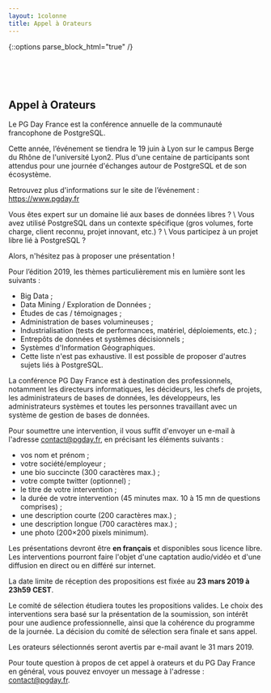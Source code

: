 ```yaml
---
layout: 1colonne
title: Appel à Orateurs
---
```


{::options parse_block_html="true" /}

<br/>
<br/>
<br/>





<!--
<b>L'Appel à Orateurs est clos</b>
-->
    
<!--    
<h3><b>Prolongation Date limite des propositions.</b></h3>
<p>
La date limite de réception des propositions a été repoussée au 2 mars 2018 à 23h59 CEST
</p>
-->

## Appel à Orateurs 
    
Le PG Day France est la conférence annuelle de la communauté francophone de PostgreSQL.

Cette année, l’événement se tiendra le 19 juin à Lyon sur le campus Berge du Rhône de l'université Lyon2. 
Plus d'une centaine de participants sont attendus pour une journée d'échanges autour de PostgreSQL et de son écosystème.

Retrouvez plus d'informations sur le site de l’événement : <https://www.pgday.fr>

Vous êtes expert sur un domaine lié aux bases de données libres ? \\
Vous avez utilisé PostgreSQL dans un contexte spécifique (gros volumes, forte charge, client reconnu, projet innovant, etc.) ? \\
Vous participez à un projet libre lié à PostgreSQL ?

Alors, n'hésitez pas à proposer une présentation !

Pour l’édition 2019, les thèmes particulièrement mis en lumière sont les suivants :

* Big Data ;
* Data Mining / Exploration de Données ;
* Études de cas / témoignages ;
* Administration de bases volumineuses ;
* Industrialisation (tests de performances, matériel, déploiements, etc.) ;
* Entrepôts de données et systèmes décisionnels ;
* Systèmes d'Information Géographiques.
* Cette liste n'est pas exhaustive. Il est possible de proposer d'autres sujets liés à PostgreSQL.

La conférence PG Day France est à destination des professionnels, notamment les directeurs informatiques, les décideurs, les chefs de projets, les administrateurs de bases de données, les développeurs, les administrateurs systèmes et toutes les personnes travaillant avec un système de gestion de bases de données.

Pour soumettre une intervention, il vous suffit d'envoyer un e-mail à l'adresse 
<contact@pgday.fr>, en précisant les éléments suivants :

* vos nom et prénom ;
* votre société/employeur ;
* une bio succincte (300 caractères max.) ;
* votre compte twitter (optionnel) ;
* le titre de votre intervention ;
* la durée de votre intervention (45 minutes max. 10 à 15 mn de questions comprises) ;
* une description courte (200 caractères max.) ;
* une description longue (700 caractères max.) ;
* une photo (200×200 pixels minimum).

Les présentations devront être **en français** et disponibles sous licence 
libre. Les interventions pourront faire l'objet d'une captation audio/vidéo et 
d'une diffusion en direct ou en différé sur internet.

La date limite de réception des propositions est fixée au **23 mars 2019 à 23h59 CEST**.

Le comité de sélection étudiera toutes les propositions valides. Le choix des interventions sera basé sur la présentation de la soumission, son intérêt pour une audience professionnelle, ainsi que la cohérence du programme de la journée. La décision du comité de sélection sera finale et sans appel.

Les orateurs sélectionnés seront avertis par e-mail avant le 31 mars 2019.

Pour toute question à propos de cet appel à orateurs et du PG Day France en général, vous pouvez envoyer un message à l'adresse : <contact@pgday.fr>.




